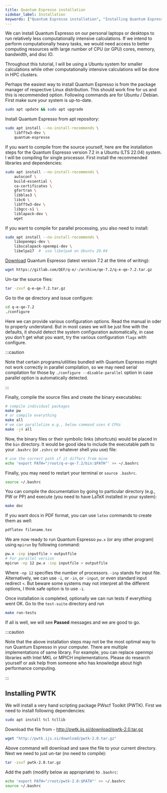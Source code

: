 ```yaml
---
title: Quantum Espresso installation
sidebar_label: Installation
keywords: ["Quantum Espresso installation", "Installing Quantum Espresso", "PWTK"]
---
```


We can install Quantum Espresso on our personal laptops or desktops to run
relatively less computationally intensive calculations. If we intend to perform
computationally heavy tasks, we would need access to better computing resources
with large number of CPU (or GPU) cores, memory, bandwidth, and disc IO.

Throughout this tutorial, I will be using a Ubuntu system for smaller
calculations while other computationally intensive calculations will be done in
HPC clusters.

Perhaps the easiest way to install Quantum Espresso is from the package manager
of respective Linux distribution. This should work fine for us and this is
recommended option. Following commands are for Ubuntu / Debian. First make sure
your system is up-to-date.

```bash
sudo apt update && sudo apt upgrade
```

Install Quantum Espresso from apt repository:
```bash
sudo apt install --no-install-recommends \
    libfftw3-dev \
    quantum-espresso
```

If you want to compile from the source yourself, here are the installation steps
for the Quantum Espresso version 7.2 in a Ubuntu (LTS 22.04) system. I will be
compiling for single processor. First install the recommended libraries and
dependencies:

```bash
sudo apt install --no-install-recommends \
    autoconf \
    build-essential \
    ca-certificates \
    gfortran \
    libblas3 \
    libc6 \
    libfftw3-dev \
    libgcc-s1 \
    liblapack-dev \
    wget
```

If you want to compile for parallel processing, you also need to install:

```bash
sudo apt install --no-install-recommends \
    libopenmpi-dev \
    libscalapack-openmpi-dev \
    libelpa17  #  use libelpa4 on Ubuntu 20.04
```

[Download](https://gitlab.com/QEF/q-e/-/releases) Quantum Espresso (latest
version 7.2 at the time of writing):

```bash
wget https://gitlab.com/QEF/q-e/-/archive/qe-7.2/q-e-qe-7.2.tar.gz
```

Un-tar the source files:
```bash
tar -zxvf q-e-qe-7.2.tar.gz
```

Go to the qe directory and issue configure:
```bash
cd q-e-qe-7.2
./configure
```

Here we can provide various configuration options. Read the manual in oder to
properly understand. But in most cases we will be just fine with the defaults,
it should detect the system configuration automatically, in case you don't get
what you want, try the various configuration `flags` with configure.

:::caution

Note that certain programs/utilities bundled with Quantum Espresso might not
work correctly in parallel compilation, so we may need serial compilation for
those by `./configure --disable-parallel` option in case parallel option is
automatically detected.

:::

Finally, compile the source files and create the binary executables:

```bash
# compile individual packages
make pw
# or compile everything
make all
# we can parallelize e.g., below command uses 4 CPUs
make -j4 all
```

Now, the binary files or their symbolic links (shortcuts) would be placed in the
`bin` directory. It would be good idea to include the executable path to your
`.bashrc` (or `.zshrc` or whatever shell you use) file:

```bash
# use the correct path if it differs from mine
echo 'export PATH="/root/q-e-qe-7.2/bin:$PATH"' >> ~/.bashrc
```

Finally, you may need to restart your terminal or `source .bashrc`.
```bash
source ~/.bashrc
```

You can compile the documentation by going to particular directory (e.g., PW or
PP) and execute (you need to have LaTeX installed in your system):

```bash
make doc
```

If you want docs in PDF format, you can use `latex` commands to create them as
well:

```bash
pdflatex filename.tex
```

We are now ready to run Quantum Espresso `pw.x` (or any other program) using
`mpirun` by following command:

```bash
pw.x -inp inputfile > outputfile
# For parallel version
mpirun -np 12 pw.x -inp inputfile > outputfile
```
Where `-np 12` specifies the number of processors. `-inp` stands for input file.
Alternatively, we can use `-i`, or `-in`, or `-input`, or even standard input
redirect `<`. But beware some systems may not interpret all the different
options, I think safe option is to use `-i`.

Once installation is completed, optionally we can run tests if everything went
OK. Go to the `test-suite` directory and run

```bash
make run-tests
```
If all is well, we will see **Passed** messages and we are good to go.

:::caution

Note that the above installation steps may not be the most optimal way to run
Quantum Espresso in your computer. There are multiple implementations of same
library. For example, you can replace openmpi libraries with Intel MKL or MPICH
implementations. Please do research yourself or ask help from someone who has
knowledge about high performance computing.

:::

## Installing PWTK
We will install a very hand scripting package PWscf Toolkit (PWTK). First we
need to install following dependencies:

```bash
sudo apt install tcl tcllib
```

Download the file from - <http://pwtk.ijs.si/download/pwtk-2.0.tar.gz>

```bash
wget "http://pwtk.ijs.si/download/pwtk-2.0.tar.gz"
```

Above command will download and save the file to your current directory. Next we
need to just un-tar (no need to compile):

```bash
tar -zxvf pwtk-2.0.tar.gz
```

Add the path (modify below as appropriate) to `.bashrc`:

```bash
echo 'export PATH="/root/pwtk-2.0:$PATH"' >> ~/.bashrc
source ~/.bashrc
```
